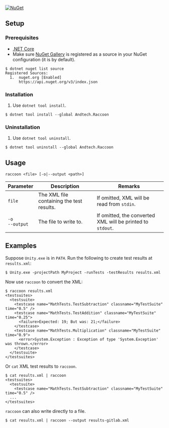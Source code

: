 [![NuGet](https://img.shields.io/nuget/v/Andtech.Raccoon)](https://nuget.org/packages/Andtech.Raccoon)

## Setup

### Prerequisites
* [.NET Core](https://docs.microsoft.com/en-us/dotnet/core/tools/global-tools)
* Make sure [NuGet Gallery](https://nuget.org) is registered as a source in your NuGet configuration (it is by default).

```shell
$ dotnet nuget list source
Registered Sources:
  1.  nuget.org [Enabled]
      https://api.nuget.org/v3/index.json
```

### Installation
1. Use `dotnet tool install`.
```shell
$ dotnet tool install --global Andtech.Raccoon
```

### Uninstallation
1. Use `dotnet tool uninstall`.
```shell
$ dotnet tool uninstall --global Andtech.Raccoon
```

## Usage
```
raccoon <file> [-o|--output <path>]
```

| Parameter | Description | Remarks |
| --- | --- | --- |
| `file` | The XML file containing the test results. | If omitted, XML will be read from `stdin`. |
| `-o`<br>`--output` | The file to write to. | If omitted, the converted XML will be printed to `stdout`. |

## Examples
Suppose `Unity.exe` is in `PATH`. Run the following to create test results at `results.xml`:

```
$ Unity.exe -projectPath MyProject -runTests -testResults results.xml
```

Now use `raccoon` to convert the XML:

```
$ raccoon results.xml
<testsuites>
  <testsuite>
    <testcase name="MathTests.TestSubtraction" classname="MyTestSuite" time="0.5" />
    <testcase name="MathTests.TestAddition" classname="MyTestSuite" time="0.25">
      <failure>Expected: 19; But was: 21;</failure>
    </testcase>
    <testcase name="MathTests.Multiplication" classname="MyTestSuite" time="0.9">
      <error>System.Exception : Exception of type 'System.Exception' was thrown.</error>
    </testcase>
  </testsuite>
</testsuites>
```

Or `cat` XML test results to `raccoon`.

```
$ cat results.xml | raccoon
<testsuites>
  <testsuite>
    <testcase name="MathTests.TestSubtraction" classname="MyTestSuite" time="0.5" />
  ...
</testsuites>
```

`raccoon` can also write directly to a file.

```
$ cat results.xml | raccoon --output results-gitlab.xml
```
